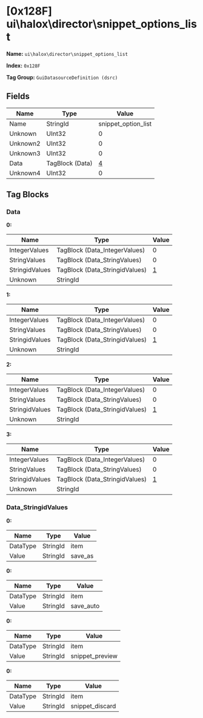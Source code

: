 # [0x128F] ui\halox\director\snippet_options_list

**Name:** ```ui\halox\director\snippet_options_list```

**Index:** ```0x128F```

**Tag Group:** ```GuiDatasourceDefinition (dsrc)```

## Fields

Name	| Type	| Value
---	|---	|---	|
Name	|StringId	|snippet_option_list
Unknown	|UInt32	|0
Unknown2	|UInt32	|0
Unknown3	|UInt32	|0
Data	|TagBlock (Data)	|[4](#data)
Unknown4	|UInt32	|0


## Tag Blocks

### Data

**0:**

Name	| Type	| Value
---	|---	|---	|
IntegerValues	|TagBlock (Data_IntegerValues)	|0
StringValues	|TagBlock (Data_StringValues)	|0
StringidValues	|TagBlock (Data_StringidValues)	|[1](#data_stringidvalues)
Unknown	|StringId	|


**1:**

Name	| Type	| Value
---	|---	|---	|
IntegerValues	|TagBlock (Data_IntegerValues)	|0
StringValues	|TagBlock (Data_StringValues)	|0
StringidValues	|TagBlock (Data_StringidValues)	|[1](#data_stringidvalues)
Unknown	|StringId	|


**2:**

Name	| Type	| Value
---	|---	|---	|
IntegerValues	|TagBlock (Data_IntegerValues)	|0
StringValues	|TagBlock (Data_StringValues)	|0
StringidValues	|TagBlock (Data_StringidValues)	|[1](#data_stringidvalues)
Unknown	|StringId	|


**3:**

Name	| Type	| Value
---	|---	|---	|
IntegerValues	|TagBlock (Data_IntegerValues)	|0
StringValues	|TagBlock (Data_StringValues)	|0
StringidValues	|TagBlock (Data_StringidValues)	|[1](#data_stringidvalues)
Unknown	|StringId	|


### Data_StringidValues

**0:**

Name	| Type	| Value
---	|---	|---	|
DataType	|StringId	|item
Value	|StringId	|save_as


**0:**

Name	| Type	| Value
---	|---	|---	|
DataType	|StringId	|item
Value	|StringId	|save_auto


**0:**

Name	| Type	| Value
---	|---	|---	|
DataType	|StringId	|item
Value	|StringId	|snippet_preview


**0:**

Name	| Type	| Value
---	|---	|---	|
DataType	|StringId	|item
Value	|StringId	|snippet_discard


